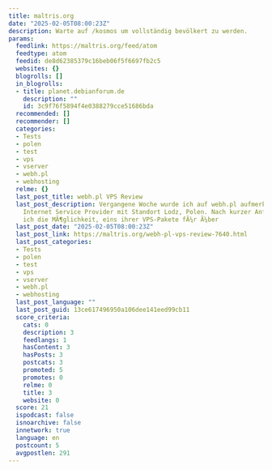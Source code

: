 ```yaml
---
title: maltris.org
date: "2025-02-05T08:00:23Z"
description: Warte auf /kosmos um vollständig bevölkert zu werden.
params:
  feedlink: https://maltris.org/feed/atom
  feedtype: atom
  feedid: de8d62385379c16beb06f5f6697fb2c5
  websites: {}
  blogrolls: []
  in_blogrolls:
  - title: planet.debianforum.de
    description: ""
    id: 3c9f76f5894f4e0388279cce51686bda
  recommended: []
  recommender: []
  categories:
  - Tests
  - polen
  - test
  - vps
  - vserver
  - webh.pl
  - webhosting
  relme: {}
  last_post_title: webh.pl VPS Review
  last_post_description: Vergangene Woche wurde ich auf webh.pl aufmerksam, einen
    Internet Service Provider mit Standort Lodz, Polen. Nach kurzer Anfrage erhielt
    ich die MÃ¶glichkeit, eins ihrer VPS-Pakete fÃ¼r Ã¼ber
  last_post_date: "2025-02-05T08:00:23Z"
  last_post_link: https://maltris.org/webh-pl-vps-review-7640.html
  last_post_categories:
  - Tests
  - polen
  - test
  - vps
  - vserver
  - webh.pl
  - webhosting
  last_post_language: ""
  last_post_guid: 13ce617496950a106dee141eed99cb11
  score_criteria:
    cats: 0
    description: 3
    feedlangs: 1
    hasContent: 3
    hasPosts: 3
    postcats: 3
    promoted: 5
    promotes: 0
    relme: 0
    title: 3
    website: 0
  score: 21
  ispodcast: false
  isnoarchive: false
  innetwork: true
  language: en
  postcount: 5
  avgpostlen: 291
---
```

